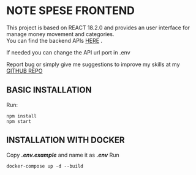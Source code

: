 
# NOTE SPESE FRONTEND

This project is based on REACT 18.2.0 and provides an user interface for manage money movement and categories.  
You can find the backend APIs [HERE](https://github.com/tommaso-cisternino/notespese_backend) .

If needed you can change the API url port in .env

Report bug or simply give me suggestions to improve my skills at my [GITHUB REPO](https://github.com/tommaso-cisternino/notespese_frontend)

## BASIC INSTALLATION
Run:

    npm install 
    npm start
## INSTALLATION WITH DOCKER
Copy **_.env.example_** and name it as **_.env_**
Run

    docker-compose up -d --build